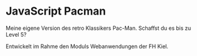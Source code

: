 # JavaScript Pacman

Meine eigene Version des retro Klassikers Pac-Man.
Schaffst du es bis zu Level 5?

Entwickelt im Rahme den Moduls Webanwendungen der FH Kiel.
